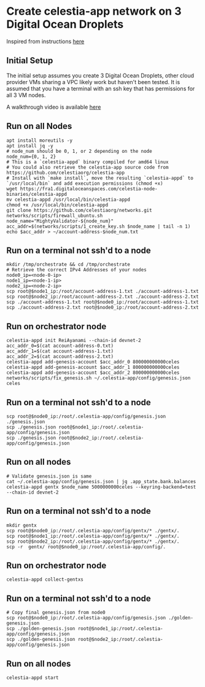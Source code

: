 # Create celestia-app network on 3 Digital Ocean Droplets

Inspired from instructions [here](https://github.com/celestiaorg/networks/blob/a378c7cddb91a71db533631d7bbc2b67cb956d5c/README.md)

## Initial Setup

The initial setup assumes you create 3 Digital Ocean Droplets, other cloud provider VMs sharing a VPC likely work but haven't been tested. It is assumed that you have a terminal with an ssh key that has permissions for all 3 VM nodes. 

A walkthrough video is available [here](https://www.loom.com/share/e8dd61974ede492db51f3bf7331970da)

## Run on all Nodes
```
apt install moreutils -y
apt install jq -y
# node_num should be 0, 1, or 2 depending on the node
node_num={0, 1, 2}
# This is a `celestia-appd` binary compiled for amd64 linux
# You could also retrieve the celestia-app source code from https://github.com/celestiaorg/celestia-app
# Install with `make install`, move the resulting `celestia-appd` to `/usr/local/bin` and add execution permissions (chmod +x)
wget https://fra1.digitaloceanspaces.com/celestia-node-binaries/celestia-appd
mv celestia-appd /usr/local/bin/celestia-appd
chmod +x /usr/local/bin/celestia-appd
git clone https://github.com/celestiaorg/networks.git
networks/scripts/firewall_ubuntu.sh
node_name="MightyValidator-${node_num}"
acc_addr=$(networks/scripts/1_create_key.sh $node_name | tail -n 1)
echo $acc_addr > ~/account-address-$node_num.txt
```

## Run on a terminal not ssh'd to a node
```
mkdir /tmp/orchestrate && cd /tmp/orchestrate
# Retrieve the correct IPv4 Addresses of your nodes
node0_ip=<node-0-ip>
node1_ip=<node-1-ip>
node2_ip=<node-2-ip>
scp root@$node1_ip:/root/account-address-1.txt ./account-address-1.txt
scp root@$node2_ip:/root/account-address-2.txt ./account-address-2.txt
scp ./account-address-1.txt root@$node0_ip:/root/account-address-1.txt
scp ./account-address-2.txt root@$node0_ip:/root/account-address-2.txt
```

## Run on orchestrator node
```
celestia-appd init ReiAyanami --chain-id devnet-2
acc_addr_0=$(cat account-address-0.txt)
acc_addr_1=$(cat account-address-1.txt)
acc_addr_2=$(cat account-address-2.txt)
celestia-appd add-genesis-account $acc_addr_0 800000000000celes
celestia-appd add-genesis-account $acc_addr_1 800000000000celes
celestia-appd add-genesis-account $acc_addr_2 800000000000celes
networks/scripts/fix_genesis.sh ~/.celestia-app/config/genesis.json celes
```

## Run on a terminal not ssh'd to a node
```
scp root@$node0_ip:/root/.celestia-app/config/genesis.json ./genesis.json 
scp ./genesis.json root@$node1_ip:/root/.celestia-app/config/genesis.json
scp ./genesis.json root@$node2_ip:/root/.celestia-app/config/genesis.json
```

## Run on all nodes
```
# Validate genesis.json is same
cat ~/.celestia-app/config/genesis.json | jq .app_state.bank.balances
celestia-appd gentx $node_name 5000000000celes --keyring-backend=test --chain-id devnet-2
```

## Run on a terminal not ssh'd to a node
```
mkdir gentx
scp root@$node0_ip:/root/.celestia-app/config/gentx/* ./gentx/.
scp root@$node1_ip:/root/.celestia-app/config/gentx/* ./gentx/.
scp root@$node2_ip:/root/.celestia-app/config/gentx/* ./gentx/.
scp -r  gentx/ root@$node0_ip:/root/.celestia-app/config/.
```

## Run on orchestrator node
```
celestia-appd collect-gentxs
```

## Run on a terminal not ssh'd to a node
```
# Copy final genesis.json from node0
scp root@$node0_ip:/root/.celestia-app/config/genesis.json ./golden-genesis.json
scp ./golden-genesis.json root@$node1_ip:/root/.celestia-app/config/genesis.json
scp ./golden-genesis.json root@$node2_ip:/root/.celestia-app/config/genesis.json
```

## Run on all nodes
```
celestia-appd start
```